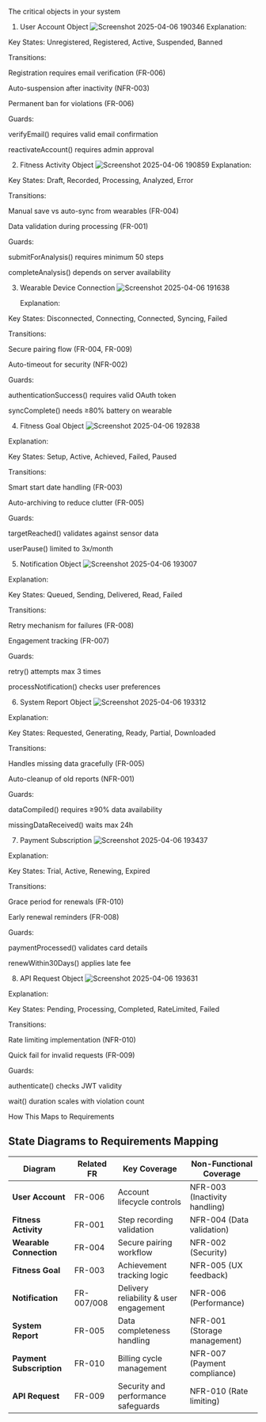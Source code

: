 
The critical objects in your system
1. User Account Object
![Screenshot 2025-04-06 190346](https://github.com/user-attachments/assets/6f73e560-8aa6-4d6a-a6a4-1763bb8f0ded)
Explanation:

Key States: Unregistered, Registered, Active, Suspended, Banned

Transitions:

Registration requires email verification (FR-006)

Auto-suspension after inactivity (NFR-003)

Permanent ban for violations (FR-006)

Guards:

verifyEmail() requires valid email confirmation

reactivateAccount() requires admin approval

2. Fitness Activity Object
![Screenshot 2025-04-06 190859](https://github.com/user-attachments/assets/a9bd04ec-54d7-4f93-8325-0a9d533e0f54)
Explanation:

Key States: Draft, Recorded, Processing, Analyzed, Error

Transitions:

Manual save vs auto-sync from wearables (FR-004)

Data validation during processing (FR-001)

Guards:

submitForAnalysis() requires minimum 50 steps

completeAnalysis() depends on server availability

3. Wearable Device Connection
![Screenshot 2025-04-06 191638](https://github.com/user-attachments/assets/2e997546-6f32-4736-b96d-56f1e95643e6)

   Explanation:

Key States: Disconnected, Connecting, Connected, Syncing, Failed

Transitions:

Secure pairing flow (FR-004, FR-009)

Auto-timeout for security (NFR-002)

Guards:

authenticationSuccess() requires valid OAuth token

syncComplete() needs ≥80% battery on wearable

4. Fitness Goal Object
![Screenshot 2025-04-06 192838](https://github.com/user-attachments/assets/8839cc2f-6696-4253-a073-fa2350dc726e)

Explanation:

Key States: Setup, Active, Achieved, Failed, Paused

Transitions:

Smart start date handling (FR-003)

Auto-archiving to reduce clutter (FR-005)

Guards:

targetReached() validates against sensor data

userPause() limited to 3x/month

5. Notification Object
![Screenshot 2025-04-06 193007](https://github.com/user-attachments/assets/a6619719-777f-4f23-b959-241a53da5d26)

Explanation:

Key States: Queued, Sending, Delivered, Read, Failed

Transitions:

Retry mechanism for failures (FR-008)

Engagement tracking (FR-007)

Guards:

retry() attempts max 3 times

processNotification() checks user preferences

6. System Report Object
![Screenshot 2025-04-06 193312](https://github.com/user-attachments/assets/7f6f388c-0b17-44f4-ace4-abf7265a38b8)

Explanation:

Key States: Requested, Generating, Ready, Partial, Downloaded

Transitions:

Handles missing data gracefully (FR-005)

Auto-cleanup of old reports (NFR-001)

Guards:

dataCompiled() requires ≥90% data availability

missingDataReceived() waits max 24h

7. Payment Subscription
![Screenshot 2025-04-06 193437](https://github.com/user-attachments/assets/f8cfb61c-fa64-49d3-845d-88e306f5ddeb)

Explanation:

Key States: Trial, Active, Renewing, Expired

Transitions:

Grace period for renewals (FR-010)

Early renewal reminders (FR-008)

Guards:

paymentProcessed() validates card details

renewWithin30Days() applies late fee

8. API Request Object
![Screenshot 2025-04-06 193631](https://github.com/user-attachments/assets/f823dc7d-ce21-4ceb-9cfc-17e4e6206eff)

Explanation:

Key States: Pending, Processing, Completed, RateLimited, Failed

Transitions:

Rate limiting implementation (NFR-010)

Quick fail for invalid requests (FR-009)

Guards:

authenticate() checks JWT validity

wait() duration scales with violation count

How This Maps to Requirements

## **State Diagrams to Requirements Mapping**

| Diagram                  | Related FR  | Key Coverage                              | Non-Functional Coverage       |
|--------------------------|-------------|-------------------------------------------|-------------------------------|
| **User Account**         | FR-006      | Account lifecycle controls                | NFR-003 (Inactivity handling) |
| **Fitness Activity**     | FR-001      | Step recording validation                 | NFR-004 (Data validation)     |
| **Wearable Connection**  | FR-004      | Secure pairing workflow                   | NFR-002 (Security)            |
| **Fitness Goal**         | FR-003      | Achievement tracking logic                | NFR-005 (UX feedback)         |
| **Notification**         | FR-007/008  | Delivery reliability & user engagement    | NFR-006 (Performance)         |
| **System Report**        | FR-005      | Data completeness handling                | NFR-001 (Storage management)  |
| **Payment Subscription** | FR-010      | Billing cycle management                  | NFR-007 (Payment compliance)  |
| **API Request**          | FR-009      | Security and performance safeguards       | NFR-010 (Rate limiting)       |
